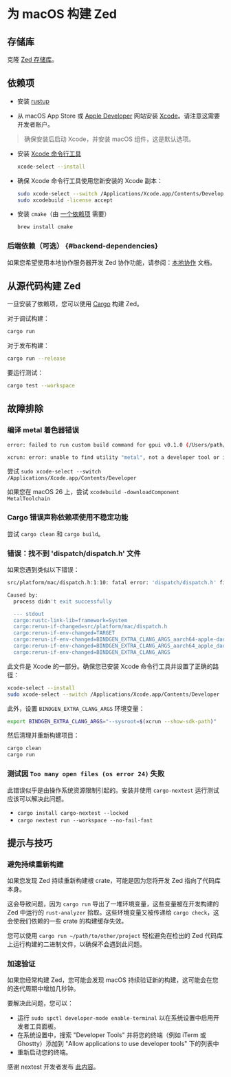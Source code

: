 # 为 macOS 构建 Zed

## 存储库

克隆 [Zed 存储库](https://github.com/zed-industries/zed)。

## 依赖项

- 安装 [rustup](https://www.rust-lang.org/tools/install)

- 从 macOS App Store 或 [Apple Developer](https://developer.apple.com/download/all/) 网站安装 [Xcode](https://apps.apple.com/us/app/xcode/id497799835?mt=12)。请注意这需要开发者账户。

> 确保安装后启动 Xcode，并安装 macOS 组件，这是默认选项。

- 安装 [Xcode 命令行工具](https://developer.apple.com/xcode/resources/)

  ```sh
  xcode-select --install
  ```

- 确保 Xcode 命令行工具使用您新安装的 Xcode 副本：

  ```sh
  sudo xcode-select --switch /Applications/Xcode.app/Contents/Developer
  sudo xcodebuild -license accept
  ```

- 安装 `cmake`（由 [一个依赖项](https://docs.rs/wasmtime-c-api-impl/latest/wasmtime_c_api/) 需要）

  ```sh
  brew install cmake
  ```

### 后端依赖（可选） {#backend-dependencies}

如果您希望使用本地协作服务器开发 Zed 协作功能，请参阅：[本地协作](./local-collaboration.md) 文档。

## 从源代码构建 Zed

一旦安装了依赖项，您可以使用 [Cargo](https://doc.rust-lang.org/cargo/) 构建 Zed。

对于调试构建：

```sh
cargo run
```

对于发布构建：

```sh
cargo run --release
```

要运行测试：

```sh
cargo test --workspace
```

## 故障排除

### 编译 metal 着色器错误

```sh
error: failed to run custom build command for gpui v0.1.0 (/Users/path/to/zed)`**

xcrun: error: unable to find utility "metal", not a developer tool or in PATH
```

尝试 `sudo xcode-select --switch /Applications/Xcode.app/Contents/Developer`

如果您在 macOS 26 上，尝试 `xcodebuild -downloadComponent MetalToolchain`

### Cargo 错误声称依赖项使用不稳定功能

尝试 `cargo clean` 和 `cargo build`。

### 错误：找不到 'dispatch/dispatch.h' 文件

如果您遇到类似以下错误：

```sh
src/platform/mac/dispatch.h:1:10: fatal error: 'dispatch/dispatch.h' file not found

Caused by:
  process didn't exit successfully

  --- stdout
  cargo:rustc-link-lib=framework=System
  cargo:rerun-if-changed=src/platform/mac/dispatch.h
  cargo:rerun-if-env-changed=TARGET
  cargo:rerun-if-env-changed=BINDGEN_EXTRA_CLANG_ARGS_aarch64-apple-darwin
  cargo:rerun-if-env-changed=BINDGEN_EXTRA_CLANG_ARGS_aarch64_apple_darwin
  cargo:rerun-if-env-changed=BINDGEN_EXTRA_CLANG_ARGS
```

此文件是 Xcode 的一部分。确保您已安装 Xcode 命令行工具并设置了正确的路径：

```sh
xcode-select --install
sudo xcode-select --switch /Applications/Xcode.app/Contents/Developer
```

此外，设置 `BINDGEN_EXTRA_CLANG_ARGS` 环境变量：

```sh
export BINDGEN_EXTRA_CLANG_ARGS="--sysroot=$(xcrun --show-sdk-path)"
```

然后清理并重新构建项目：

```sh
cargo clean
cargo run
```

### 测试因 `Too many open files (os error 24)` 失败

此错误似乎是由操作系统资源限制引起的。安装并使用 `cargo-nextest` 运行测试应该可以解决此问题。

- `cargo install cargo-nextest --locked`
- `cargo nextest run --workspace --no-fail-fast`

## 提示与技巧

### 避免持续重新构建

如果您发现 Zed 持续重新构建根 crate，可能是因为您将开发 Zed 指向了代码库本身。

这会导致问题，因为 `cargo run` 导出了一堆环境变量，这些变量被在开发构建的 Zed 中运行的 `rust-analyzer` 拾取。这些环境变量又被传递给 `cargo check`，这会使我们依赖的一些 crate 的构建缓存失效。

您可以使用 `cargo run ~/path/to/other/project` 轻松避免在检出的 Zed 代码库上运行构建的二进制文件，以确保不会遇到此问题。

### 加速验证

如果您经常构建 Zed，您可能会发现 macOS 持续验证新的构建，这可能会在您的迭代周期中增加几秒钟。

要解决此问题，您可以：

- 运行 `sudo spctl developer-mode enable-terminal` 以在系统设置中启用开发者工具面板。
- 在系统设置中，搜索 "Developer Tools" 并将您的终端（例如 iTerm 或 Ghostty）添加到 "Allow applications to use developer tools" 下的列表中
- 重新启动您的终端。

感谢 nextest 开发者发布 [此内容](https://nexte.st/docs/installation/macos/#gatekeeper)。
